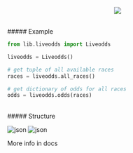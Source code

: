 <p align="center">
  <img src="https://i.postimg.cc/1RHL7DTT/liveodds.png">
</p>

<br>
##### Example

```python
from lib.liveodds import Liveodds

liveodds = Liveodds()

# get tuple of all available races
races = liveodds.all_races()

# get dictionary of odds for all races
odds = liveodds.odds(races)

```
<br>
##### Structure

![json](https://i.postimg.cc/9Q5Z4gtw/json.png)
![json](https://i.postimg.cc/L8pvd8WW/json1.png)

More info in docs